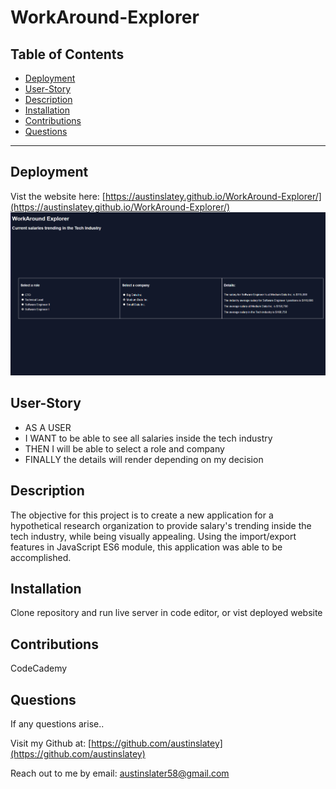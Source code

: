 # WorkAround-Explorer


  ## Table of Contents

  * [Deployment](#deployment)
  * [User-Story](#user-story)
  * [Description](#description)
  * [Installation](#installation)
  * [Contributions](#contributions)
  * [Questions](#questions)

 
  


  ---
  ## Deployment
  Vist the website here: [https://austinslatey.github.io/WorkAround-Explorer/](https://austinslatey.github.io/WorkAround-Explorer/)
  ![application](assets/Screenshot%202022-06-02%20144930.png)

  ## User-Story
  - AS A USER 
  - I WANT to be able to see all salaries inside the tech industry
  - THEN I will be able to select a role and company 
  - FINALLY the details will render depending on my decision

  ## Description
  The objective for this project is to create a new application for a hypothetical research organization to provide salary's trending inside the tech industry, while being visually appealing. Using the import/export features in JavaScript ES6 module, this application was able to be accomplished.

  ## Installation
  Clone repository and run live server in code editor, or vist deployed website

  ## Contributions
  CodeCademy

  ## Questions

  If any questions arise..

  Visit my Github at: [https://github.com/austinslatey](https://github.com/austinslatey)

  Reach out to me by email: austinslater58@gmail.com
  
